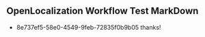 ## OpenLocalization Workflow Test MarkDown
* 8e737ef5-58e0-4549-9feb-72835f0b9b05 
thanks!<!--HONumber=Mar16_HO4-->
